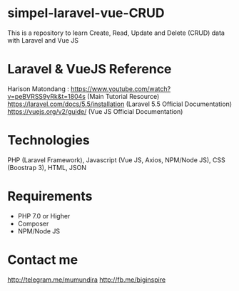 # simpel-laravel-vue-CRUD
This is a repository to learn Create, Read, Update and Delete (CRUD) data with Laravel and Vue JS

# Laravel & VueJS Reference
Harison Matondang : https://www.youtube.com/watch?v=peBVRSS9yRk&t=1804s (Main Tutorial Resource)
https://laravel.com/docs/5.5/installation (Laravel 5.5 Official Documentation)
https://vuejs.org/v2/guide/ (Vue JS Official Documentation)

# Technologies
PHP (Laravel Framework), Javascript (Vue JS, Axios, NPM/Node JS), CSS (Boostrap 3), HTML, JSON

# Requirements
- PHP 7.0 or Higher
- Composer
- NPM/Node JS

# Contact me
http://telegram.me/mumundira
http://fb.me/biginspire
